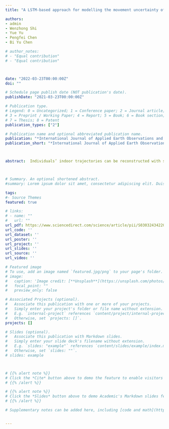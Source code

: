 ```yaml
---
title: "A LSTM-based approach for modelling the movement uncertainty of indoor trajectories with mobile sensing data"

authors:
- admin
- Wenzhong Shi
- Yue Yu
- Pengfei Chen
- Bi Yu Chen

# author_notes:
# - "Equal contribution"
# - "Equal contribution"



date: "2022-03-23T00:00:00Z"
doi: ""

# Schedule page publish date (NOT publication's date).
publishDate: "2021-03-23T00:00:00Z"

# Publication type.
# Legend: 0 = Uncategorized; 1 = Conference paper; 2 = Journal article;
# 3 = Preprint / Working Paper; 4 = Report; 5 = Book; 6 = Book section;
# 7 = Thesis; 8 = Patent
publication_types: ["2"]

# Publication name and optional abbreviated publication name.
publication: "*International Journal of Applied Earth Observations and Geoinformation*"
publication_short: "*International Journal of Applied Earth Observations and Geoinformation*"



abstract:  Individuals’ indoor trajectories can be reconstructed with sensing data for indoor navigation. However, the movement uncertainty of such reconstructed indoor trajectories has seldom been modelled before, which seriously affects the reliability of indoor trajectory analytics. Previous methods for movement uncertainty modelling mainly focus on outdoor trajectories, and are based on various user-specified assumptions, which may not hold effective for indoor environments and hence introduce inaccuracy in determining sizes of uncertain regions for indoor trajectories. To address above challenge, this research formulates uncertainty modelling of indoor trajectories as a sequence prediction problem and proposes a novel data-driven method. We construct input features by considering each step’s stride and heading angle. The constructed features are input into a LSTM-based neural network, and pointwise deviations of trajectories are predicted. Our model is data-driven and can learn the unknow mapping from each step’s feature to its corresponding uncertainty via neural network training, thus avoiding errors introduced by inaccurate assumptions of previous methods. We conduct experiments with real-world datasets, and demonstrate our method robustly outperforms previous models, regarding balancing preciseness (over 0.15/m2 density of covered ground-truth points) and completeness (over 80% ground-truth trajectory coverage). This paper provides a novel approach for generating uncertain regions by predicting pointwise deviations, and can benefit related applications of trajectory mining.



# Summary. An optional shortened abstract.
#summary: Lorem ipsum dolor sit amet, consectetur adipiscing elit. Duis posuere tellus ac convallis placerat. Proin tincidunt magna sed ex sollicitudin condimentum.

tags:
#- Source Themes
featured: true

# links:
# - name: ""
#   url: ""
url_pdf: https://www.sciencedirect.com/science/article/pii/S0303243422000848#!
url_code: ''
url_dataset: ''
url_poster: ''
url_project: ''
url_slides: ''
url_source: ''
url_video: ''

# Featured image
# To use, add an image named `featured.jpg/png` to your page's folder. 
# image:
#   caption: 'Image credit: [**Unsplash**](https://unsplash.com/photos/jdD8gXaTZsc)'
#   focal_point: ""
#   preview_only: false

# Associated Projects (optional).
#   Associate this publication with one or more of your projects.
#   Simply enter your project's folder or file name without extension.
#   E.g. `internal-project` references `content/project/internal-project/index.md`.
#   Otherwise, set `projects: []`.
projects: []

# Slides (optional).
#   Associate this publication with Markdown slides.
#   Simply enter your slide deck's filename without extension.
#   E.g. `slides: "example"` references `content/slides/example/index.md`.
#   Otherwise, set `slides: ""`.
# slides: example



# {{% alert note %}}
# Click the *Cite* button above to demo the feature to enable visitors to import publication metadata into their reference management software.
# {{% /alert %}}

# {{% alert note %}}
# Click the *Slides* button above to demo Academic's Markdown slides feature.
# {{% /alert %}}

# Supplementary notes can be added here, including [code and math](https://sourcethemes.com/academic/docs/writing-markdown-latex/).


---
```



